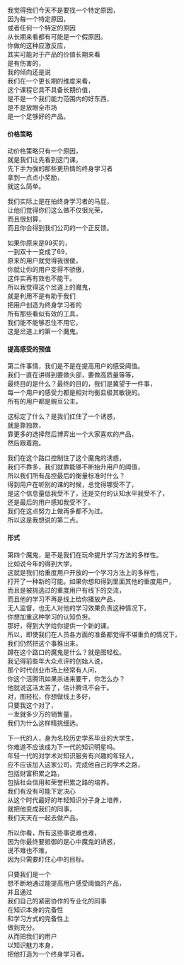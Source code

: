 ###
我觉得我们今天不是要找一个特定原因，  
因为每一个特定原因，  
或者任何一个特定的原因  
从长期来看都有可能是一个假原因。  
你做的这种应激反应，  
其实可能对于产品的价值长期来看  
是有伤害的，  
我的倾向还是说  
我们在一个更长期的维度来看，  
这个课程它具不具备长期价值，  
是不是一个我们能力范围内的好东西，  
是不是放眼全市场  
是一个足够好的产品。  

#### 价格策略
动价格策略只有一个原因，  
就是我们让先看到这门课，  
先下手为强的那些更热情的终身学习者  
拿到一点点小奖励，  
就这么简单。   

我们实际上是在拍终身学习者的马屁，  
让他们觉得你们这么做不仅很光荣，  
而且很划算，  
而且你会得到我们公司的一个正反馈。  
  
如果你原来是99买的，  
一到双十一变成了69，  
原来的用户就觉得我很傻，  
你就让你的用户变得不骄傲，  
这件实再有效也不能干。  
所以我觉得这个岔道上的魔鬼，  
就是利用不是有助于我们  
把用户创造为终身学习者的  
所有那些看似有效的工具，  
我们能不能够忍住不用它。  
这是岔道上的第一个魔鬼。  
  
#### 提高感受的预值
第二件事情，我们是不是在提高用户的感受阈值。  
我们一直在讲得到要做头部，要做高质量等等，  
最终目的是什么？最终的目的，我们是冀望于一件事，  
每一个用户的感受力都是相对均衡且极其敏锐的。  
所有的用户都是豌豆公主。  

这标定了什么？是我们扛住了一个诱惑，  
就是靠独款，  
靠更多的选择然后博弈出一个大家喜欢的产品，  
然后跟着跑。  

我们在这个路口控制住了这个魔鬼的诱惑，  
我们不靠多，我们就靠能够不断抬升用户的阈值，  
所以我们所有品控最后的衡量标准时什么？  
得到用户在听别的课的时候，总觉得哪受不了，  
是这个信息量低我受不了，还是交付的认知水平我受不了，  
还是最后的用户感知我受不了。  
我们在这点努力上做再多都不为过。  
所以这是我想说的第二点。  

#### 形式
第四个魔鬼，是不是我们在玩命提升学习方法的多样性。  
比如说今年的得到大学，  
这就是我们给重度用户开放的一个学习方法上的多样性，  
打开了一种新的可能。如果你想和得到里面其他的重度用户，  
而且是被挑选过的重度用户有线下的交流，  
而且他的学习不再是线上给你播放产品，  
无人监督，也无人对他的学习效果负责这种情况下，  
你想加重这种学习的认知负担。  
那好，得到大学给你提供一个新的课。  
所以，即使我们在人员各方面的准备都觉得不堪重负的情况下，  
我们仍然把这个事推出来。  
蹲在这个路口的魔鬼是什么？就是图轻松。  
我记得前些年大众点评的创始人说，  
那个时代创业市场上经常有人问，  
你这个活腾讯如果杀进来要干，你怎么办？  
他就说这活太苦了，估计腾讯不会干。  
对，图轻松，你想做线上多好，  
只要我这个对了，  
一发就多少万的销售量，  
我们为什么这样精挑细选。  

下一代的人，身为名校历史学系毕业的大学生，  
你难道不应该成为下一代的知识明星吗。  
年轻一代的对学术对知识服务有兴趣的年轻人，  
应不应该加入这家公司，完成他自己的学术之路，  
包括财富积累之路，  
包括社会信用和荣誉积累之路的培养。  
我们有没有可能下定决心  
从这个时代最好的年轻知识分子身上培养，  
就把他变成我们的同事，  
我们天天在一起去做产品。  

所以你看，所有这些事说难也难，  
因为你最终要抵御的是心中魔鬼的诱惑，  
说不难也不难，  
因为只需要盯住心中的目标。  

只要我们是一个  
想不断地通过能提高用户感受阈值的产品，  
并且通过  
我们自己的紧密协作的专业化的同事  
在知识本身的完备性  
和学习方式的完备性上  
做到充分。  
从而把我们的用户  
以知识魅力本身，  
把他打造为一个终身学习者。  
